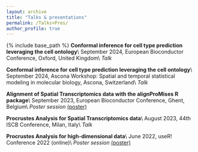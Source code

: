 ```yaml
---
layout: archive
title: "Talks & presentations"
permalink: /Talks+Pres/
author_profile: true
---
```


{% include base_path %}
**Conformal inference for cell type prediction leveraging the cell ontology**\\
September 2024, European Bioconductor Conference, Oxford, United Kingdom\\
*Talk* 

**Conformal inference for cell type prediction leveraging the cell ontology**\\
September 2024, Ascona Workshop: Spatial and temporal statistical modeling in molecular biology, Ascona, Switzerland\\
*Talk* 

**Alignment of Spatial Transcriptomics data with the alignProMises R package**\\
September 2023, European Bioconductor Conference, Ghent, Belgium\\
*Poster session* [(poster)](/files/poster_EuroBioc.pdf)

**Procrustes Analysis for Spatial Transcriptomics data**\\
August 2023, 44th ISCB Conference, Milan, Italy\\
*Talk*

**Procrustes Analysis for high-dimensional data**\\
June 2022, useR! Conference 2022 (online)\\
*Poster session* [(poster)](/files/poster_UseR.pdf)



 

